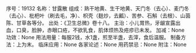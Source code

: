 序号：19132
名称：甘露散
组成：熟干地黄、生干地黄、天门冬（去心）、麦门冬（去心）、枇杷叶（刷去毛，净）、枳壳（麸炒，去瓤）、苦参、石斛（去根）、山茵陈、甘草各等分。
出处：《卫生总微》卷十八。
主治：小儿胃热，牙龈宣露出血，口臭，脸肿，赤眼口疮，不欲乳食，肌体烦热及疮疹已未发。
加减：None
功效：None
用法用量：每服2钱，水1盏，煎至半盏，去滓，食后温服。
制备方法：上为末。
临床应用：None
各家论述：None
用药禁忌：None
附注：None
